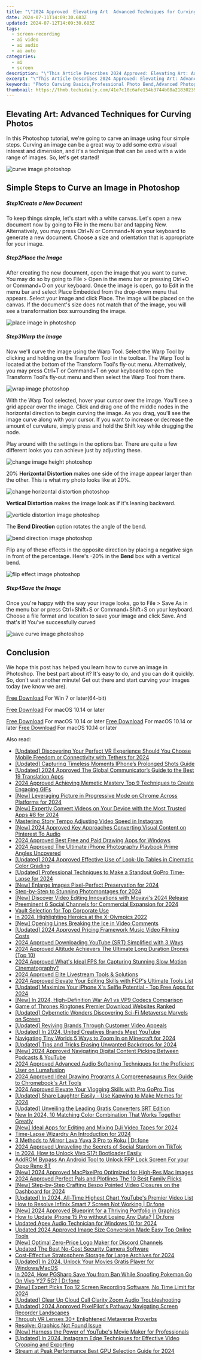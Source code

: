 ```yaml
---
title: "\"2024 Approved  Elevating Art  Advanced Techniques for Curving Photos\""
date: 2024-07-11T14:09:30.683Z
updated: 2024-07-12T14:09:30.683Z
tags: 
  - screen-recording
  - ai video
  - ai audio
  - ai auto
categories: 
  - ai
  - screen
description: "\"This Article Describes 2024 Approved: Elevating Art: Advanced Techniques for Curving Photos\""
excerpt: "\"This Article Describes 2024 Approved: Elevating Art: Advanced Techniques for Curving Photos\""
keywords: "Photo Curving Basics,Professional Photo Bend,Advanced Photography Twist,Modern Curve Effects,Artistic Photo Sculpting,Technique for Curved Images,Innovative Image Manipulation"
thumbnail: https://thmb.techidaily.com/41e7c10c6afe154b3744b08a21830239b330cdc09fe1222610e43f6045480d9b.jpg
---
```


## Elevating Art: Advanced Techniques for Curving Photos

In this Photoshop tutorial, we're going to carve an image using four simple steps. Curving an image can be a great way to add some extra visual interest and dimension, and it's a technique that can be used with a wide range of images. So, let's get started!

![curve image photoshop](https://images.wondershare.com/filmora/article-images/2022/09/curve-image-photoshop.jpg)

## Simple Steps to Curve an Image in Photoshop

##### Step1Create a New Document

To keep things simple, let's start with a white canvas. Let's open a new document now by going to File in the menu bar and tapping New. Alternatively, you may press Ctrl+N or Command+N on your keyboard to generate a new document. Choose a size and orientation that is appropriate for your image.

##### Step2Place the Image

After creating the new document, open the image that you want to curve. You may do so by going to File > Open in the menu bar or pressing Ctrl+O or Command+O on your keyboard. Once the image is open, go to Edit in the menu bar and select Place Embedded from the drop-down menu that appears. Select your image and click Place. The image will be placed on the canvas. If the document's size does not match that of the image, you will see a transformation box surrounding the image.

![place image in photoshop](https://images.wondershare.com/filmora/article-images/2022/09/place-image-in-photoshop.jpg)

##### Step3Warp the Image

Now we'll curve the image using the Warp Tool. Select the Warp Tool by clicking and holding on the Transform Tool in the toolbar. The Warp Tool is located at the bottom of the Transform Tool's fly-out menu. Alternatively, you may press Ctrl+T or Command+T on your keyboard to open the Transform Tool's fly-out menu and then select the Warp Tool from there.

![wrap image photoshop](https://images.wondershare.com/filmora/article-images/2022/09/wrap-image-photoshop.jpg)

With the Warp Tool selected, hover your cursor over the image. You'll see a grid appear over the image. Click and drag one of the middle nodes in the horizontal direction to begin curving the image. As you drag, you'll see the image curve along with your cursor. If you want to increase or decrease the amount of curvature, simply press and hold the Shift key while dragging the node.

Play around with the settings in the options bar. There are quite a few different looks you can achieve just by adjusting these.

![change image height photoshop](https://images.wondershare.com/filmora/article-images/2022/09/change-image-height-photoshop.jpg)

20% **Horizontal Distortion** makes one side of the image appear larger than the other. This is what my photo looks like at 20%.

![change horizontal distortion photoshop](https://images.wondershare.com/filmora/article-images/2022/09/change-horizontal-distortion-photoshop.jpg)

**Vertical Distortion** makes the image look as if it's leaning backward.

![verticle distortion image photoshop](https://images.wondershare.com/filmora/article-images/2022/09/verticle-distortion-image-photoshop.jpg)

The **Bend Direction** option rotates the angle of the bend.

![bend direction image photoshop](https://images.wondershare.com/filmora/article-images/2022/09/bend-direction-image-photoshop.jpg)

Flip any of these effects in the opposite direction by placing a negative sign in front of the percentage. Here's -20% in the **Bend** box with a vertical bend.

![flip effect image photoshop](https://images.wondershare.com/filmora/article-images/2022/09/flip-effect-image-photoshop.jpg)

##### Step4Save the Image

Once you're happy with the way your image looks, go to File > Save As in the menu bar or press Ctrl+Shift+S or Command+Shift+S on your keyboard. Choose a file format and location to save your image and click Save. And that's it! You've successfully curved

![save curve image photoshop](https://images.wondershare.com/filmora/article-images/2022/09/save-curve-image-photoshop.jpg)

## Conclusion

We hope this post has helped you learn how to curve an image in Photoshop. The best part about it? It's easy to do, and you can do it quickly. So, don't wait another minute! Get out there and start curving your images today (we know we are).

[Free Download](https://tools.techidaily.com/wondershare/filmora/download/) For Win 7 or later(64-bit)

[Free Download](https://tools.techidaily.com/wondershare/filmora/download/) For macOS 10.14 or later

[Free Download](https://tools.techidaily.com/wondershare/filmora/download/) For macOS 10.14 or later [Free Download](https://tools.techidaily.com/wondershare/filmora/download/) For macOS 10.14 or later [Free Download](https://tools.techidaily.com/wondershare/filmora/download/) For macOS 10.14 or later

<ins class="adsbygoogle"
     style="display:block"
     data-ad-format="autorelaxed"
     data-ad-client="ca-pub-7571918770474297"
     data-ad-slot="1223367746"></ins>

<ins class="adsbygoogle"
     style="display:block"
     data-ad-format="autorelaxed"
     data-ad-client="ca-pub-7571918770474297"
     data-ad-slot="1223367746"></ins>



<ins class="adsbygoogle"
     style="display:block"
     data-ad-client="ca-pub-7571918770474297"
     data-ad-slot="8358498916"
     data-ad-format="auto"
     data-full-width-responsive="true"></ins>




<span class="atpl-alsoreadstyle">Also read:</span>
<div><ul>
<li><a href="https://fox-blue.techidaily.com/updated-discovering-your-perfect-vr-experience-should-you-choose-mobile-freedom-or-connectivity-with-tethers-for-2024/"><u>[Updated] Discovering Your Perfect VR Experience  Should You Choose Mobile Freedom or Connectivity with Tethers for 2024</u></a></li>
<li><a href="https://fox-blue.techidaily.com/updated-capturing-timeless-moments-iphones-prolonged-shots-guide/"><u>[Updated] Capturing Timeless Moments  IPhone’s Prolonged Shots Guide</u></a></li>
<li><a href="https://fox-blue.techidaily.com/updated-2024-approved-the-global-communicators-guide-to-the-best-19-translation-apps/"><u>[Updated] 2024 Approved  The Global Communicator’s Guide to the Best 19 Translation Apps</u></a></li>
<li><a href="https://fox-blue.techidaily.com/2024-approved-achieving-memetic-mastery-top-9-techniques-to-create-engaging-gifs/"><u>2024 Approved  Achieving Memetic Mastery  Top 9 Techniques to Create Engaging GIFs</u></a></li>
<li><a href="https://fox-blue.techidaily.com/new-leveraging-picture-in-progressive-mode-on-chrome-across-platforms-for-2024/"><u>[New] Leveraging Picture in Progressive Mode on Chrome Across Platforms for 2024</u></a></li>
<li><a href="https://fox-blue.techidaily.com/new-expertly-convert-videos-on-your-device-with-the-most-trusted-apps-8-for-2024/"><u>[New] Expertly Convert Videos on Your Device with the Most Trusted Apps #8 for 2024</u></a></li>
<li><a href="https://fox-blue.techidaily.com/mastering-story-tempo-adjusting-video-speed-in-instagram/"><u>Mastering Story Tempo  Adjusting Video Speed in Instagram</u></a></li>
<li><a href="https://fox-blue.techidaily.com/new-2024-approved-key-approaches-converting-visual-content-on-pinterest-to-audio/"><u>[New] 2024 Approved  Key Approaches  Converting Visual Content on Pinterest To Audio</u></a></li>
<li><a href="https://fox-blue.techidaily.com/2024-approved-best-free-and-paid-drawing-apps-for-windows/"><u>2024 Approved  Best Free and Paid Drawing Apps for Windows</u></a></li>
<li><a href="https://fox-blue.techidaily.com/2024-approved-the-ultimate-iphone-photography-playbook-prime-angles-uncovered/"><u>2024 Approved  The Ultimate iPhone Photography Playbook  Prime Angles Uncovered</u></a></li>
<li><a href="https://fox-blue.techidaily.com/updated-2024-approved-effective-use-of-look-up-tables-in-cinematic-color-grading/"><u>[Updated] 2024 Approved  Effective Use of Look-Up Tables in Cinematic Color Grading</u></a></li>
<li><a href="https://fox-blue.techidaily.com/updated-professional-techniques-to-make-a-standout-gopro-time-lapse-for-2024/"><u>[Updated] Professional Techniques to Make a Standout GoPro Time-Lapse for 2024</u></a></li>
<li><a href="https://fox-blue.techidaily.com/new-enlarge-images-pixel-perfect-preservation-for-2024/"><u>[New] Enlarge Images  Pixel-Perfect Preservation for 2024</u></a></li>
<li><a href="https://fox-blue.techidaily.com/step-by-step-to-stunning-photomontages-for-2024/"><u>Step-by-Step to Stunning Photomontages for 2024</u></a></li>
<li><a href="https://fox-blue.techidaily.com/new-discover-video-editing-innovations-with-movavis-2024-release/"><u>[New] Discover Video Editing Innovations with Movavi's 2024 Release</u></a></li>
<li><a href="https://fox-blue.techidaily.com/preeminent-6-social-channels-for-commercial-expansion-for-2024/"><u>Preeminent 6 Social Channels for Commercial Expansion for 2024</u></a></li>
<li><a href="https://fox-blue.techidaily.com/vault-selection-for-top-corporate-use/"><u>Vault Selection for Top Corporate Use</u></a></li>
<li><a href="https://fox-blue.techidaily.com/in-2024-highlighting-heroics-at-the-x-olympics-2022/"><u>In 2024, Highlighting Heroics at the X-Olympics 2022</u></a></li>
<li><a href="https://fox-blue.techidaily.com/new-opening-lines-breaking-the-ice-in-video-comments/"><u>[New] Opening Lines  Breaking the Ice in Video Comments</u></a></li>
<li><a href="https://fox-blue.techidaily.com/updated-2024-approved-pricing-framework-music-video-filming-costs/"><u>[Updated] 2024 Approved  Pricing Framework  Music Video Filming Costs</u></a></li>
<li><a href="https://fox-blue.techidaily.com/2024-approved-downloading-youtube-srt-simplified-with-3-ways/"><u>2024 Approved  Downloading YouTube (SRT)  Simplified with 3 Ways</u></a></li>
<li><a href="https://fox-blue.techidaily.com/2024-approved-altitude-achievers-the-ultimate-long-duration-drones-top-10/"><u>2024 Approved  Altitude Achievers  The Ultimate Long Duration Drones (Top 10)</u></a></li>
<li><a href="https://fox-blue.techidaily.com/2024-approved-whats-ideal-fps-for-capturing-stunning-slow-motion-cinematography/"><u>2024 Approved  What's Ideal FPS for Capturing Stunning Slow Motion Cinematography?</u></a></li>
<li><a href="https://fox-blue.techidaily.com/2024-approved-elite-livestream-tools-and-solutions/"><u>2024 Approved  Elite Livestream Tools & Solutions</u></a></li>
<li><a href="https://fox-blue.techidaily.com/2024-approved-elevate-your-editing-skills-with-fcps-ultimate-tools-list/"><u>2024 Approved  Elevate Your Editing Skills with FCP's Ultimate Tools List</u></a></li>
<li><a href="https://fox-blue.techidaily.com/updated-maximize-your-iphone-xs-selfie-potential-top-free-apps-for-2024/"><u>[Updated] Maximize Your iPhone X's Selfie Potential - Top Free Apps for 2024</u></a></li>
<li><a href="https://fox-blue.techidaily.com/new-in-2024-high-definition-war-av1-vs-vp9-codecs-comparison/"><u>[New] In 2024, High-Definition War  Av1 vs VP9 Codecs Comparison</u></a></li>
<li><a href="https://fox-blue.techidaily.com/game-of-thrones-ringtones-premier-download-websites-ranked/"><u>Game of Thrones Ringtones  Premier Download Websites Ranked</u></a></li>
<li><a href="https://fox-blue.techidaily.com/updated-cybernetic-wonders-discovering-sci-fi-metaverse-marvels-on-screen/"><u>[Updated] Cybernetic Wonders  Discovering Sci-Fi Metaverse Marvels on Screen</u></a></li>
<li><a href="https://fox-blue.techidaily.com/updated-reviving-brands-through-customer-video-appeals/"><u>[Updated] Reviving Brands Through Customer Video Appeals</u></a></li>
<li><a href="https://fox-blue.techidaily.com/updated-in-2024-united-creatives-brands-meet-youtube/"><u>[Updated] In 2024, United Creatives  Brands Meet YouTube</u></a></li>
<li><a href="https://fox-blue.techidaily.com/navigating-tiny-worlds-5-ways-to-zoom-in-on-minecraft-for-2024/"><u>Navigating Tiny Worlds  5 Ways to Zoom In on Minecraft for 2024</u></a></li>
<li><a href="https://fox-blue.techidaily.com/updated-tips-and-tricks-erasing-unwanted-backdrops-for-2024/"><u>[Updated] Tips and Tricks  Erasing Unwanted Backdrops for 2024</u></a></li>
<li><a href="https://fox-blue.techidaily.com/new-2024-approved-navigating-digital-content-picking-between-podcasts-and-youtube/"><u>[New] 2024 Approved  Navigating Digital Content  Picking Between Podcasts & YouTube</u></a></li>
<li><a href="https://fox-blue.techidaily.com/2024-approved-advanced-audio-softening-techniques-for-the-proficient-user-on-lumafusion/"><u>2024 Approved  Advanced Audio Softening Techniques for the Proficient User on Lumafusion</u></a></li>
<li><a href="https://fox-blue.techidaily.com/2024-approved-ideal-drawing-programs-a-compreenasaurus-rex-guide-to-chromebooks-art-tools/"><u>2024 Approved  Ideal Drawing Programs  A Compreenasaurus Rex Guide to Chromebook's Art Tools</u></a></li>
<li><a href="https://fox-blue.techidaily.com/2024-approved-elevate-your-vlogging-skills-with-pro-gopro-tips/"><u>2024 Approved  Elevate Your Vlogging Skills with Pro GoPro Tips</u></a></li>
<li><a href="https://fox-blue.techidaily.com/updated-share-laughter-easily-use-kapwing-to-make-memes-for-2024/"><u>[Updated] Share Laughter Easily - Use Kapwing to Make Memes for 2024</u></a></li>
<li><a href="https://fox-blue.techidaily.com/updated-unveiling-the-leading-gratis-converters-srt-edition/"><u>[Updated] Unveiling the Leading Gratis Converters  SRT Edition</u></a></li>
<li><a href="https://ai-video-editing.techidaily.com/new-in-2024-10-matching-color-combination-that-works-together-greatly/"><u>New In 2024, 10 Matching Color Combination That Works Together Greatly</u></a></li>
<li><a href="https://fox-cloud.techidaily.com/new-ideal-apps-for-editing-and-mixing-dji-video-tapes-for-2024/"><u>[New] Ideal Apps for Editing and Mixing DJi Video Tapes for 2024</u></a></li>
<li><a href="https://some-guidance.techidaily.com/time-lapse-wizardry-an-introduction-for-2024/"><u>Time-Lapse Wizardry  An Introduction for 2024</u></a></li>
<li><a href="https://screen-mirror.techidaily.com/3-methods-to-mirror-lava-yuva-3-pro-to-roku-drfone-by-drfone-android/"><u>3 Methods to Mirror Lava Yuva 3 Pro to Roku | Dr.fone</u></a></li>
<li><a href="https://tiktok-videos.techidaily.com/2024-approved-unraveling-the-secrets-of-social-stardom-on-tiktok/"><u>2024 Approved  Unraveling the Secrets of Social Stardom on TikTok</u></a></li>
<li><a href="https://android-unlock.techidaily.com/in-2024-how-to-unlock-vivo-s17t-bootloader-easily-by-drfone-android/"><u>In 2024, How to Unlock Vivo S17t Bootloader Easily</u></a></li>
<li><a href="https://android-frp.techidaily.com/addrom-bypass-an-android-tool-to-unlock-frp-lock-screen-for-your-oppo-reno-8t-by-drfone-android/"><u>AddROM Bypass An Android Tool to Unlock FRP Lock Screen For your Oppo Reno 8T</u></a></li>
<li><a href="https://video-screen-grab.techidaily.com/new-2024-approved-macpixelpro-optimized-for-high-res-mac-images/"><u>[New] 2024 Approved  MacPixelPro  Optimized for High-Res Mac Images</u></a></li>
<li><a href="https://extra-skills.techidaily.com/2024-approved-perfect-pals-and-plotlines-the-10-best-family-flicks/"><u>2024 Approved  Perfect Pals and Plotlines  The 10 Best Family Flicks</u></a></li>
<li><a href="https://fox-cloud.techidaily.com/new-step-by-step-crafting-bespo-pointed-video-closures-on-the-dashboard-for-2024/"><u>[New] Step-by-Step  Crafting Bespo Pointed Video Closures on the Dashboard for 2024</u></a></li>
<li><a href="https://facebook-record-videos.techidaily.com/updated-in-2024-all-time-highest-chart-youtubes-premier-video-list/"><u>[Updated] In 2024, All-Time Highest Chart  YouTube's Premier Video List</u></a></li>
<li><a href="https://howto.techidaily.com/how-to-resolve-infinix-smart-7-screen-not-working-drfone-by-drfone-fix-android-problems-fix-android-problems/"><u>How to Resolve Infinix Smart 7 Screen Not Working | Dr.fone</u></a></li>
<li><a href="https://fox-http.techidaily.com/new-2024-approved-blueprint-for-a-thriving-portfolio-in-graphics/"><u>[New] 2024 Approved  Blueprint for a Thriving Portfolio in Graphics</u></a></li>
<li><a href="https://review-topics.techidaily.com/how-to-update-iphone-15-pro-without-losing-any-data-drfone-by-drfone-ios-system-repair-ios-system-repair/"><u>How to Update iPhone 15 Pro without Losing Any Data? | Dr.fone</u></a></li>
<li><a href="https://sound-optimizing.techidaily.com/updated-apex-audio-technician-for-windows-10-for-2024/"><u>Updated Apex Audio Technician for Windows 10 for 2024</u></a></li>
<li><a href="https://video-ai-editor.techidaily.com/updated-2024-approved-image-size-conversion-made-easy-top-online-tools/"><u>Updated 2024 Approved Image Size Conversion Made Easy Top Online Tools</u></a></li>
<li><a href="https://discord-videos.techidaily.com/new-optimal-zero-price-logo-maker-for-discord-channels/"><u>[New] Optimal Zero-Price Logo Maker for Discord Channels</u></a></li>
<li><a href="https://video-content-creator.techidaily.com/updated-the-best-no-cost-security-camera-software/"><u>Updated The Best No-Cost Security Camera Software</u></a></li>
<li><a href="https://extra-lessons.techidaily.com/cost-effective-stratosphere-storage-for-large-archives-for-2024/"><u>Cost-Effective Stratosphere Storage for Large Archives for 2024</u></a></li>
<li><a href="https://vp-tips.techidaily.com/updated-in-2024-unlock-your-movies-gratis-player-for-windowsmacos/"><u>[Updated] In 2024, Unlock Your Movies  Gratis Player for Windows/MacOS</u></a></li>
<li><a href="https://change-location.techidaily.com/in-2024-how-pgsharp-save-you-from-ban-while-spoofing-pokemon-go-on-vivo-y27-5g-drfone-by-drfone-virtual-android/"><u>In 2024, How PGSharp Save You from Ban While Spoofing Pokemon Go On Vivo Y27 5G? | Dr.fone</u></a></li>
<li><a href="https://digital-screen-recording.techidaily.com/new-expert-picks-top-12-screen-recording-software-no-time-limit-for-2024/"><u>[New] Expert Picks  Top 12 Screen Recording Software, No Time Limit for 2024</u></a></li>
<li><a href="https://extra-resources.techidaily.com/updated-clear-up-cloud-call-clarity-zoom-audio-troubleshooting/"><u>[Updated] Clear Up Cloud Call Clarity  Zoom Audio Troubleshooting</u></a></li>
<li><a href="https://on-screen-recording.techidaily.com/updated-2024-approved-pixelpilots-pathway-navigating-screen-recorder-landscapes/"><u>[Updated] 2024 Approved  PixelPilot's Pathway  Navigating Screen Recorder Landscapes</u></a></li>
<li><a href="https://extra-information.techidaily.com/through-vr-lenses-30plus-enlightened-metaverse-proverbs/"><u>Through VR Lenses  30+ Enlightened Metaverse Proverbs</u></a></li>
<li><a href="https://graphic-issues.techidaily.com/resolve-graphics-not-found-issue/"><u>Resolve: Graphics Not Found Issue</u></a></li>
<li><a href="https://youtube-help.techidaily.com/new-harness-the-power-of-youtubes-movie-maker-for-professionals/"><u>[New] Harness the Power of YouTube's Movie Maker for Professionals</u></a></li>
<li><a href="https://instagram-videos.techidaily.com/updated-in-2024-instagram-edge-techniques-for-effective-video-cropping-and-exporting/"><u>[Updated] In 2024, Instagram Edge  Techniques for Effective Video Cropping and Exporting</u></a></li>
<li><a href="https://facebook-record-videos.techidaily.com/stream-at-peak-performance-best-gpu-selection-guide-for-2024/"><u>Stream at Peak Performance  Best GPU Selection Guide for 2024</u></a></li>
</ul></div>
